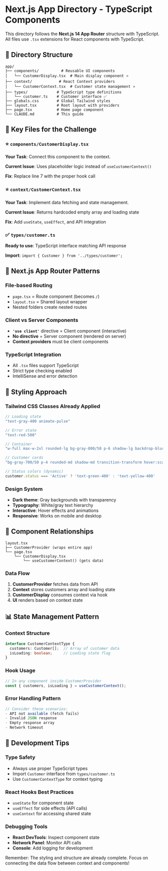# Next.js App Directory - TypeScript Components

This directory follows the **Next.js 14 App Router** structure with TypeScript. All files use `.tsx` extensions for React components with TypeScript.

## 📁 Directory Structure

```
app/
├── components/          # Reusable UI components
│   └── CustomerDisplay.tsx  # Main display component ⭐
├── context/            # React Context providers
│   └── CustomerContext.tsx  # Customer state management ⭐
├── types/             # TypeScript type definitions
│   └── customer.ts    # Customer interface ✅
├── globals.css        # Global Tailwind styles
├── layout.tsx         # Root layout with providers
├── page.tsx           # Home page component
└── CLAUDE.md          # This guide
```

## 🎯 Key Files for the Challenge

### ⭐ `components/CustomerDisplay.tsx`
**Your Task**: Connect this component to the context.

**Current Issue**: Uses placeholder logic instead of `useCustomerContext()`

**Fix**: Replace line 7 with the proper hook call

### ⭐ `context/CustomerContext.tsx`  
**Your Task**: Implement data fetching and state management.

**Current Issue**: Returns hardcoded empty array and loading state

**Fix**: Add `useState`, `useEffect`, and API integration

### ✅ `types/customer.ts`
**Ready to use**: TypeScript interface matching API response

**Import**: `import { Customer } from '../types/customer';`

## 🔧 Next.js App Router Patterns

### File-based Routing
- `page.tsx` = Route component (becomes `/`)
- `layout.tsx` = Shared layout wrapper
- Nested folders create nested routes

### Client vs Server Components
- **`'use client'`** directive = Client component (interactive)
- **No directive** = Server component (rendered on server)
- **Context providers** must be client components

### TypeScript Integration
- All `.tsx` files support TypeScript
- Strict type checking enabled
- IntelliSense and error detection

## 🎨 Styling Approach

### Tailwind CSS Classes Already Applied
```typescript
// Loading state
"text-gray-400 animate-pulse"

// Error state  
"text-red-500"

// Container
"w-full max-w-2xl rounded-lg bg-gray-800/50 p-6 shadow-lg backdrop-blur-sm"

// Customer cards
"bg-gray-700/50 p-4 rounded-md shadow-md transition-transform hover:scale-105"

// Status colors (dynamic)
customer.status === 'Active' ? 'text-green-400' : 'text-yellow-400'
```

### Design System
- **Dark theme**: Gray backgrounds with transparency
- **Typography**: White/gray text hierarchy
- **Interactive**: Hover effects and animations
- **Responsive**: Works on mobile and desktop

## 🔗 Component Relationships

```
layout.tsx
├── CustomerProvider (wraps entire app)
└── page.tsx
    └── CustomerDisplay.tsx
        └── useCustomerContext() (gets data)
```

### Data Flow
1. **CustomerProvider** fetches data from API
2. **Context** stores customers array and loading state
3. **CustomerDisplay** consumes context via hook
4. **UI** renders based on context state

## 📊 State Management Pattern

### Context Structure
```typescript
interface CustomerContextType {
  customers: Customer[];  // Array of customer data
  isLoading: boolean;     // Loading state flag
}
```

### Hook Usage
```typescript
// In any component inside CustomerProvider
const { customers, isLoading } = useCustomerContext();
```

### Error Handling Pattern
```typescript
// Consider these scenarios:
- API not available (fetch fails)
- Invalid JSON response  
- Empty response array
- Network timeout
```

## 🚀 Development Tips

### Type Safety
- Always use proper TypeScript types
- Import `Customer` interface from `types/customer.ts`
- Use `CustomerContextType` for context typing

### React Hooks Best Practices  
- `useState` for component state
- `useEffect` for side effects (API calls)
- `useContext` for accessing shared state

### Debugging Tools
- **React DevTools**: Inspect component state
- **Network Panel**: Monitor API calls
- **Console**: Add logging for development

Remember: The styling and structure are already complete. Focus on connecting the data flow between context and components!
